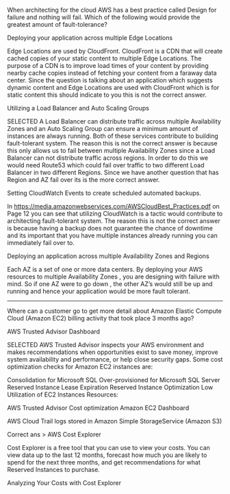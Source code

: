 When architecting for the cloud AWS has a best practice called Design for failure and nothing will fail. Which of the following would provide the greatest amount of fault-tolerance?

Deploying your application across multiple Edge Locations

Edge Locations are used by CloudFront. CloudFront is a CDN that will create cached copies of your static content to multiple Edge Locations. The purpose of a CDN is to improve load times of your content by providing nearby cache copies instead of fetching your content from a faraway data center. Since the question is talking about an application which suggests dynamic content and Edge Locations are used with CloudFront which is for static content this should indicate to you this is not the correct answer.

Utilizing a Load Balancer and Auto Scaling Groups

SELECTED
A Load Balancer can distribute traffic across multiple Availability Zones and an Auto Scaling Group can ensure a minimum amount of instances are always running. Both of these services contribute to building fault-tolerant system. The reason this is not the correct answer is because this only allows us to fail between multiple Availability Zones since a Load Balancer can not distribute traffic across regions. In order to do this we would need Route53 which could fail over traffic to two different Load Balancer in two different Regions. Since we have another question that has Region and AZ fail over its is the more correct answer.

Setting CloudWatch Events to create scheduled automated backups.

In https://media.amazonwebservices.com/AWSCloudBest_Practices.pdf on Page 12 you can see that utilizing CloudWatch is a tactic would contribute to architecting fault-tolerant system. The reason this is not the correct answer is because having a backup does not guarantee the chance of downtime and its important that you have multiple instances already running you can immediately fail over to.

Deploying an application across multiple Availability Zones and Regions

Each AZ is a set of one or more data centers. By deploying your AWS resources to multiple Availability Zones , you are designing with failure with mind. So if one AZ were to go down , the other AZ’s would still be up and running and hence your application would be more fault tolerant.

------------

Where can a customer go to get more detail about Amazon Elastic Compute Cloud (Amazon EC2) billing activity that took place 3 months ago?

AWS Trusted Advisor Dashboard

SELECTED
AWS Trusted Advisor inspects your AWS environment and makes recommendations when opportunities exist to save money, improve system availability and performance, or help close security gaps. Some cost optimization checks for Amazon EC2 instances are:

Consolidation for Microsoft SQL
Over-provisioned for Microsoft SQL Server
Reserved Instance Lease Expiration
Reserved Instance Optimization
Low Utilization of EC2 Instances
Resources:

AWS Trusted Advisor
Cost optimization
Amazon EC2 Dashboard

AWS Cloud Trail logs stored in Amazon Simple StorageService (Amazon S3)


Correct ans > AWS Cost Explorer

Cost Explorer is a free tool that you can use to view your costs. You can view data up to the last 12 months, forecast how much you are likely to spend for the next three months, and get recommendations for what Reserved Instances to purchase.

Analyzing Your Costs with Cost Explorer

